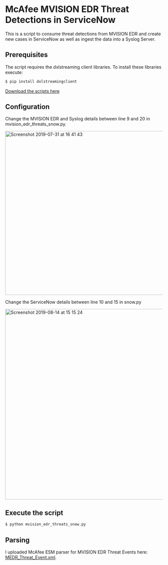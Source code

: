 # McAfee MVISION EDR Threat Detections in ServiceNow

This is a script to consume threat detections from MVISION EDR and create new cases in ServiceNow as well as ingest the data into a Syslog Server. 

## Prerequisites

The script requires the dxlstreaming client libraries. To install these libraries execute:
```sh
$ pip install dxlstreamingclient
```

[Download the scripts here](threat_detections_snow)

## Configuration

Change the MVISION EDR and Syslog details between line 9 and 20 in mvision_edr_threats_snow.py.

<img width="523" alt="Screenshot 2019-07-31 at 16 41 43" src="https://user-images.githubusercontent.com/25227268/62221556-1d61a580-b3b2-11e9-979b-bd153a74d858.png">

Change the ServiceNow details between line 10 and 15 in snow.py

<img width="608" alt="Screenshot 2019-08-14 at 15 15 24" src="https://user-images.githubusercontent.com/25227268/63023942-71868280-bea6-11e9-80d4-c9c0e776bb6d.png">


## Execute the script

```sh
$ python mvision_edr_threats_snow.py
```

## Parsing

I uploaded McAfee ESM parser for MVISION EDR Threat Events here: [MEDR_Threat_Event.xml](activity-feeds/parser).
